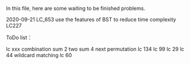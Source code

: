 In this file, here are some waiting to be finished problems.

2020-09-21
LC_653 use the features of BST to reduce time complexity 
LC227

ToDo list：

lc xxx
combination sum 2
two sum 4
next permutation
lc 134
lc 99
lc 29
lc 44  wildcard matching
lc 60